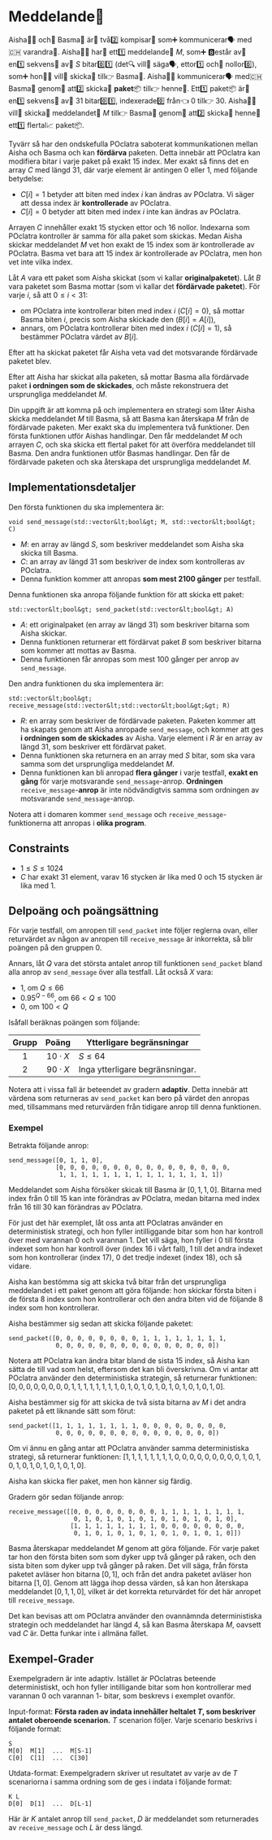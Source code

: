 # Meddelande💌

Aisha👩‍🦰 och🤷‍ Basma👩 är🤔 två2️⃣ kompisar👭 som➕ kommunicerar🗣️ med🇨🇭 varandra👭.
Aisha👩‍🦰 har🐇 ett1️⃣ meddelande💌 $M$, som➕ 🅱️estår av📴 en1️⃣ sekvens🔢 av📴 $S$ bitar0️⃣1️⃣ (det🔍 vill🙋‍ säga🗣️, ettor1️⃣ och🤷‍ nollor0️⃣),
 som➕ hon👩‍🦰 vill🙋‍ skicka📡 till👉 Basma👩.
Aisha👩‍🦰 kommunicerar🗣️ med🇨🇭 Basma👩 genom🚪 att2️⃣ skicka📡 **paket**📦 till👉 henne👩.
Ett1️⃣ paket📦 är🤔 en1️⃣ sekvens🔢 av📴 $31$ bitar0️⃣1️⃣, indexerade0️⃣ från👈 $0$ till👉 $30$.
Aisha👩‍🦰 vill🙋‍ skicka📡 meddelandet💌 $M$ till👉 Basma👩
genom🚪 att2️⃣ skicka📡 henne👩 ett1️⃣ flertal📈 paket📦.

Tyvärr så har den ondskefulla POclatra saboterat kommunikationen mellan Aisha och Basma
 och kan **fördärva** paketen.
Detta innebär att POclatra kan modifiera bitar i varje paket på exakt $15$ index.
Mer exakt så finns det en array $C$ med längd $31$, där varje element är antingen $0$ eller $1$, med följande betydelse:

* $C[i] = 1$
   betyder att biten med index $i$ kan ändras av POclatra.
  Vi säger att dessa index är **kontrollerade** av POclatra.
* $C[i] = 0$
   betyder att biten med index $i$ inte kan ändras av POclatra.

Arrayen $C$ innehåller exakt $15$ stycken ettor och $16$ nollor.
Indexarna som POclatra kontroller är samma för alla paket som skickas.
Medan Aisha skickar meddelandet $M$ vet hon exakt de $15$ index som är kontrollerade av POclatra.
Basma vet bara att $15$ index är kontrollerade av POclatra,
 men hon vet inte vilka index.

Låt $A$ vara ett paket som Aisha skickat
 (som vi kallar **originalpaketet**).
Låt $B$ vara paketet som Basma mottar
 (som vi kallar det **fördärvade paketet**).
För varje $i$, så att $0 \leq i < 31$:
* om POclatra inte kontrollerar biten med index $i$ ($C[i]=0$), så mottar
   Basma biten $i$, precis som Aisha skickade den ($B[i]=A[i]$),
* annars, om POclatra kontrollerar biten med index $i$ ($C[i]=1$), så bestämmer POclatra värdet av $B[i]$.

Efter att ha skickat paketet får Aisha veta vad det motsvarande fördärvade paketet blev.

Efter att Aisha har skickat alla paketen, så
 mottar Basma alla fördärvade paket **i ordningen som de skickades**, och måste rekonstruera det ursprungliga meddelandet $M$.

Din uppgift är att komma på och implementera en strategi som låter Aisha skicka meddelandet $M$ till Basma,
 så att Basma kan återskapa $M$ från de fördärvade paketen.
Mer exakt ska du implementera två funktioner.
Den första funktionen utför Aishas handlingar.
Den får meddelandet $M$
 och arrayen $C$,
 och ska skicka ett flertal paket för att överföra meddelandet till Basma.
Den andra funktionen utför Basmas handlingar.
Den får de fördärvade paketen och ska återskapa det ursprungliga meddelandet $M$.

## Implementationsdetaljer

Den första funktionen du ska implementera är:

```
void send_message(std::vector&lt;bool&gt; M, std::vector&lt;bool&gt; C)
```

* $M$: en array av längd $S$, som beskriver meddelandet som Aisha ska skicka till Basma.
* $C$: an array av längd $31$ som beskriver de index som kontrolleras av POclatra.
* Denna funktion kommer att anropas **som mest 2100 gånger** per testfall.

Denna funktionen ska anropa följande funktion för att skicka ett paket:

```
std::vector&lt;bool&gt; send_packet(std::vector&lt;bool&gt; A)
```

* $A$: ett originalpaket (en array av längd $31$) som beskriver bitarna som Aisha skickar.
* Denna funktionen returnerar ett fördärvat paket $B$ som beskriver bitarna som kommer att mottas av Basma.
* Denna funktionen får anropas som mest $100$ gånger per anrop av `send_message`.

Den andra funktionen du ska implementera är:

```
std::vector&lt;bool&gt; receive_message(std::vector&lt;std::vector&lt;bool&gt;&gt; R)
```

* $R$: en array som beskriver de fördärvade paketen.
Paketen kommer att ha skapats genom att Aisha anropade `send_message`, och kommer att ges **i ordningen som de skickades** av Aisha. Varje element i $R$ är en array av längd $31$, som beskriver ett fördärvat paket.
* Denna funktionen ska returnera en an array med $S$ bitar, som ska vara samma som det ursprungliga meddelandet $M$.
* Denna funktionen kan bli anropad **flera gånger** i varje testfall,
   **exakt en gång** för varje motsvarande `send_message`-anrop.
  **Ordningen** `receive_message`-**anrop** är inte nödvändigtvis samma som ordningen av motsvarande `send_message`-anrop.

Notera att i domaren kommer `send_message` och `receive_message`-funktionerna att anropas i **olika program**.

## Constraints

* $1 \leq S \leq 1024$
* $C$ har exakt $31$ element, varav $16$ stycken är lika med $0$ och $15$ stycken är lika med $1$.

## Delpoäng och poängsättning

För varje testfall, om anropen till ``send_packet`` inte följer reglerna ovan, eller returvärdet av någon av anropen till `receive_message` är inkorrekta, så blir poängen på den gruppen $0$.

Annars, låt $Q$ vara det största antalet anrop till funktionen `send_packet`
bland alla anrop av `send_message` över alla testfall.
Låt också $X$ vara:
- $1$, om $Q \leq 66$
- $0.95 ^ {Q - 66}$, om $66 < Q \leq 100$
- $0$, om $100 < Q$

Isåfall beräknas poängen som följande:


| Grupp | Poäng  | Ytterligare begränsningar |
| :-----: | :----: | ---------------------- |
| 1       | $10 \cdot X$ | $S \leq 64$
| 2       | $90 \cdot X$ | Inga ytterligare begränsningar.

Notera att i vissa fall är beteendet av gradern **adaptiv**.
Detta innebär att värdena som returneras av `send_packet` kan bero på värdet den anropas med, tillsammans med returvärden från tidigare anrop till denna funktionen.

### Exempel

Betrakta följande anrop:

```
send_message([0, 1, 1, 0],
             [0, 0, 0, 0, 0, 0, 0, 0, 0, 0, 0, 0, 0, 0, 0, 0, 
              1, 1, 1, 1, 1, 1, 1, 1, 1, 1, 1, 1, 1, 1, 1])
```

Meddelandet som Aisha försöker skicak till Basma är $[0, 1, 1, 0]$.
Bitarna med index från $0$ till $15$ kan inte förändras av POclatra, medan bitarna med index från $16$ till $30$ kan förändras av POclatra.

För just det här exemplet,
 låt oss anta att POclatras använder en deterministisk strategi, och hon fyller intilliggande bitar som hon har kontroll över med varannan $0$ och varannan $1$. Det vill säga, hon fyller i
 $0$ till första indexet som hon har kontroll över (index $16$ i vårt fall),
 $1$ till det andra indexet som hon kontrollerar (index $17$),
 $0$ det tredje indexet (index $18$),
 och så vidare.

Aisha kan bestömma sig att skicka två bitar från det ursprungliga meddelandet i ett paket genom att göra följande: hon skickar första biten i de första $8$ index som hon kontrollerar och den andra biten vid de följande $8$ index som hon kontrollerar.

Aisha bestämmer sig sedan att skicka följande paketet:

```
send_packet([0, 0, 0, 0, 0, 0, 0, 0, 1, 1, 1, 1, 1, 1, 1, 1,
             0, 0, 0, 0, 0, 0, 0, 0, 0, 0, 0, 0, 0, 0, 0])
```

Notera att POclatra kan ändra bitar bland de sista $15$ index,
 så Aisha kan sätta de till vad som helst, eftersom det kan bli överskrivna.
Om vi antar att POclatra använder den deterministiska strategin, så returnerar funktionen:
 $[0, 0, 0, 0, 0, 0, 0, 0, 1, 1, 1, 1, 1, 1, 1, 1, 0, 1, 0, 1, 0, 1, 0, 1, 0, 1, 0, 1, 0, 1, 0]$.

Aisha bestämmer sig för att skicka de två sista bitarna av $M$ i det andra paketet på ett liknande sätt som förut:

```
send_packet([1, 1, 1, 1, 1, 1, 1, 1, 0, 0, 0, 0, 0, 0, 0, 0,
             0, 0, 0, 0, 0, 0, 0, 0, 0, 0, 0, 0, 0, 0, 0])
```

Om vi ännu en gång antar att POclatra använder samma deterministiska strategi, så returnerar funktionen:
$[1, 1, 1, 1, 1, 1, 1, 1, 0, 0, 0, 0, 0, 0, 0, 0, 0, 1, 0, 1, 0, 1, 0, 1, 0, 1, 0, 1, 0, 1, 0]$.

Aisha kan skicka fler paket, men hon känner sig färdig.

Gradern gör sedan följande anrop:

```
receive_message([[0, 0, 0, 0, 0, 0, 0, 0, 1, 1, 1, 1, 1, 1, 1, 1,
                  0, 1, 0, 1, 0, 1, 0, 1, 0, 1, 0, 1, 0, 1, 0],
                 [1, 1, 1, 1, 1, 1, 1, 1, 0, 0, 0, 0, 0, 0, 0, 0,
                  0, 1, 0, 1, 0, 1, 0, 1, 0, 1, 0, 1, 0, 1, 0]])
```

Basma återskapar meddelandet $M$ genom att göra följande.
För varje paket tar hon den första biten som som dyker upp två gånger på raken,
och den sista biten som dyker upp två gånger på raken.
Det vill säga, från första paketet avläser hon bitarna $[0, 1]$, och från det andra paketet avläser hon bitarna $[1, 0]$.
Genom att lägga ihop dessa värden, så kan hon återskapa meddelandet $[0, 1, 1, 0]$,
vilket är det korrekta returvärdet för det här anropet till `receive_message`.

Det kan bevisas att om POclatra använder den ovannämnda deterministiska strategin och meddelandet har längd $4$,
så kan Basma återskapa $M$, oavsett vad $C$ är.
Detta funkar inte i allmäna fallet.

## Exempel-Grader

Exempelgradern är inte adaptiv.
Istället är POclatras beteende deterministiskt, och hon fyller intilligande bitar som hon kontrollerar med varannan $0$ och varannan $1$- bitar, som beskrevs i exemplet ovanför.

Input-format: **Första raden av indata innehåller heltalet $T$,
 som beskriver antalet oberoende scenarion.**
$T$ scenarion följer.
Varje scenario beskrivs i följande format:

```
S
M[0]  M[1]  ...  M[S-1]
C[0]  C[1]  ...  C[30]
```

Utdata-format:
Exempelgradern skriver ut resultatet av varje av de $T$ scenariorna i samma ordning som de ges i indata i följande format:

```
K L
D[0]  D[1]  ...  D[L-1]
```

Här är $K$ antalet anrop till `send_packet`,
 $D$ är meddelandet som returnerades av `receive_message`
 och $L$ är dess längd.
